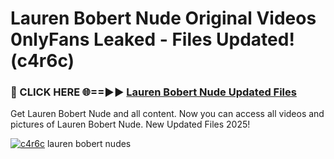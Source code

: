 # Lauren Bobert Nude Original Videos 0nlyFans Leaked - Files Updated! (c4r6c)

<h3>🔴 CLICK HERE 🌐==►► <a href="https://tinyurl.com/yrmya6cz" rel="nofollow">Lauren Bobert Nude Updated Files</a></h3>

Get Lauren Bobert Nude and all content. Now you can access all videos and pictures of Lauren Bobert Nude. New Updated Files 2025!

[![c4r6c](https://i.imgur.com/FMdXYCs.gif)](https://tinyurl.com/yrmya6cz)
lauren bobert nudes